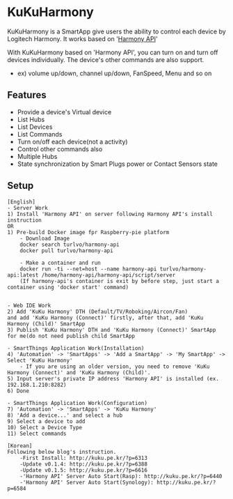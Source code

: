 # KuKuHarmony

KuKuHarmony is a SmartApp give users the ability to control each device by Logitech Harmony.
It works based on '[Harmony API](https://github.com/maddox/harmony-api)'

With KuKuHarmony based on 'Harmony API', you can turn on and turn off devices individually.
The device's other commands are also support. 
- ex) volume up/down, channel up/down, FanSpeed, Menu and so on


## Features

* Provide a device's Virtual device
* List Hubs
* List Devices
* List Commands
* Turn on/off each device(not a activity)
* Control other commands also
* Multiple Hubs
* State synchronization by Smart Plugs power or Contact Sensors state

## Setup
    [English]
    - Server Work
    1) Install 'Harmony API' on server following Harmony API's install instruction
    OR
    1) Pre-build Docker image fpr Raspberry-pie platform
        - Download Image
        docker search turlvo/harmony-api
        docker pull turlvo/harmony-api
        
        - Make a container and run
        docker run -ti --net=host --name harmony-api turlvo/harmony-api:latest /home/harmony-api/harmony-api/script/server        
        (If harmony-api's container is exit by before step, just start a container using 'docker start' command)
   
    
    - Web IDE Work
    2) Add 'KuKu Harmony' DTH (Default/TV/Roboking/Aircon/Fan)
    and add 'KuKu Harmony (Connect)' firstly, after that, add 'KuKu Harmony (Child)' SmartApp
    3) Publish 'KuKu Harmony' DTH and 'KuKu Harmony (Connect)' SmartApp for me(do not need publish child SmartApp
        
    - SmartThings Application Work(Installation)    
    4) 'Automation' -> 'SmartApps' -> 'Add a SmartApp' -> 'My SmartApp' -> Select 'KuKu Harmony'
        - If you are using an older version, you need to remove 'KuKu Harmony (Connect)' and 'KuKu Harmony (Child)'.
    5) Input server's private IP address 'Harmony API' is installed (ex. 192.168.1.210:8282)    
    6) Done    
    
    - SmartThings Application Work(Configuration)
    7) 'Automation' -> 'SmartApps' -> 'KuKu Harmony'
    8) 'Add a device...' and select a hub
    9) Select a device to add
    10) Select a Device Type
    11) Select commands
        
    [Korean]
    Following below blog's instruction.
        -First Install: http://kuku.pe.kr/?p=6313
        -Update v0.1.4: http://kuku.pe.kr/?p=6388
        -Update v0.1.5: http://kuku.pe.kr/?p=6616
        -'Harmony API' Server Auto Start(Rasp): http://kuku.pe.kr/?p=6440
        -'Harmony API' Server Auto Start(Synology): http://kuku.pe.kr/?p=6584
    
   
